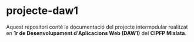 # projecte-daw1
Aquest repositori conté la documentació del projecte intermodular
realitzat en __1r de Desenvolupament d'Aplicacions Web (DAW1)__
del __CIPFP Mislata__.
